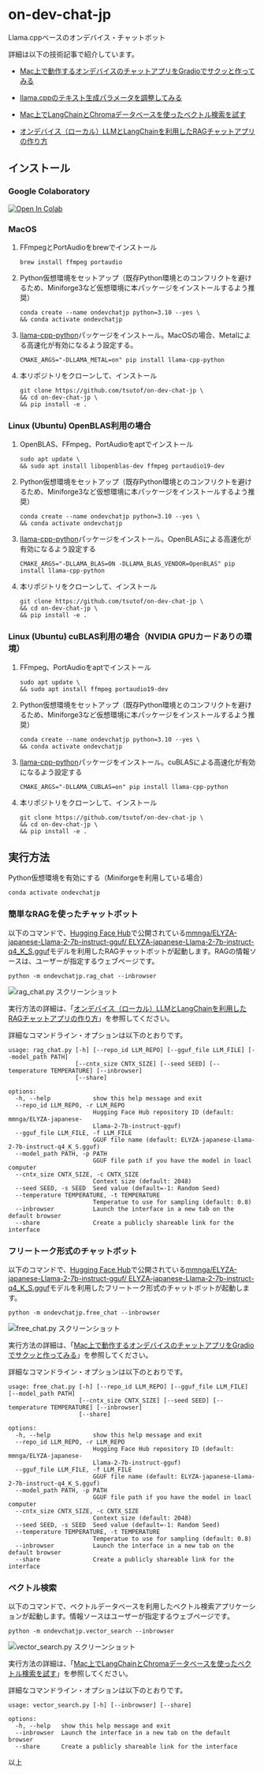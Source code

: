 # on-dev-chat-jp
Llama.cppベースのオンデバイス・チャットボット

詳細は以下の技術記事で紹介しています。

- [Mac上で動作するオンデバイスのチャットアプリをGradioでサクッと作ってみる](https://zenn.dev/tsutof/articles/177b3bd82b05e8)

- [llama.cppのテキスト生成パラメータを調整してみる](https://zenn.dev/tsutof/articles/5de9b0e812f0c8)

- [Mac上でLangChainとChromaデータベースを使ったベクトル検索を試す](https://zenn.dev/tsutof/articles/abe58215c2c347)

- [オンデバイス（ローカル）LLMとLangChainを利用したRAGチャットアプリの作り方](https://zenn.dev/tsutof/articles/a30d0bf7f89bb8)

## インストール

### Google Colaboratory

[![Open In Colab](https://colab.research.google.com/assets/colab-badge.svg)](https://colab.research.google.com/github/tsutof/on-dev-chat-jp/blob/main/notebooks/ondevchatjp.ipynb)

### MacOS

1. FFmpegとPortAudioをbrewでインストール
    ```
    brew install ffmpeg portaudio
    ```

1. Python仮想環境をセットアップ（既存Python環境とのコンフリクトを避けるため、Miniforge3など仮想環境に本パッケージをインストールするよう推奨）
    ```
    conda create --name ondevchatjp python=3.10 --yes \
    && conda activate ondevchatjp
    ```

1. [llama-cpp-python](https://github.com/abetlen/llama-cpp-python)パッケージをインストール。MacOSの場合、Metalによる高速化が有効になるよう設定する。
    ```
    CMAKE_ARGS="-DLLAMA_METAL=on" pip install llama-cpp-python
    ```

1. 本リポジトリをクローンして、インストール
    ```
    git clone https://github.com/tsutof/on-dev-chat-jp \
    && cd on-dev-chat-jp \
    && pip install -e .
    ```

### Linux (Ubuntu) OpenBLAS利用の場合

1. OpenBLAS、FFmpeg、PortAudioをaptでインストール
    ```
    sudo apt update \
    && sudo apt install libopenblas-dev ffmpeg portaudio19-dev
    ```

1. Python仮想環境をセットアップ（既存Python環境とのコンフリクトを避けるため、Miniforge3など仮想環境に本パッケージをインストールするよう推奨）
    ```
    conda create --name ondevchatjp python=3.10 --yes \
    && conda activate ondevchatjp
    ```

1. [llama-cpp-python](https://github.com/abetlen/llama-cpp-python)パッケージをインストール。OpenBLASによる高速化が有効になるよう設定する
    ```
    CMAKE_ARGS="-DLLAMA_BLAS=ON -DLLAMA_BLAS_VENDOR=OpenBLAS" pip install llama-cpp-python
    ```

1. 本リポジトリをクローンして、インストール
    ```
    git clone https://github.com/tsutof/on-dev-chat-jp \
    && cd on-dev-chat-jp \
    && pip install -e .
    ```

### Linux (Ubuntu) cuBLAS利用の場合（NVIDIA GPUカードありの環境）

1. FFmpeg、PortAudioをaptでインストール
    ```
    sudo apt update \
    && sudo apt install ffmpeg portaudio19-dev
    ```

1. Python仮想環境をセットアップ（既存Python環境とのコンフリクトを避けるため、Miniforge3など仮想環境に本パッケージをインストールするよう推奨）
    ```
    conda create --name ondevchatjp python=3.10 --yes \
    && conda activate ondevchatjp
    ```

1. [llama-cpp-python](https://github.com/abetlen/llama-cpp-python)パッケージをインストール。cuBLASによる高速化が有効になるよう設定する
    ```
    CMAKE_ARGS="-DLLAMA_CUBLAS=on" pip install llama-cpp-python
    ```

1. 本リポジトリをクローンして、インストール
    ```
    git clone https://github.com/tsutof/on-dev-chat-jp \
    && cd on-dev-chat-jp \
    && pip install -e .
    ```

## 実行方法

Python仮想環境を有効にする（Miniforgeを利用している場合）
```
conda activate ondevchatjp
```

### 簡単なRAGを使ったチャットボット

以下のコマンドで、[Hugging Face Hub](https://huggingface.co)で公開されている[mmnga/ELYZA-japanese-Llama-2-7b-instruct-gguf/
ELYZA-japanese-Llama-2-7b-instruct-q4_K_S.gguf](https://huggingface.co/mmnga/ELYZA-japanese-Llama-2-7b-instruct-gguf/blob/main/ELYZA-japanese-Llama-2-7b-instruct-q4_K_S.gguf)モデルを利用したRAGチャットボットが起動します。RAGの情報ソースは、ユーザーが指定するウェブページです。

```
python -m ondevchatjp.rag_chat --inbrowser
```

![rag_chat.py スクリーンショット](images/rag_chat.png)

実行方法の詳細は、「[オンデバイス（ローカル）LLMとLangChainを利用したRAGチャットアプリの作り方](https://zenn.dev/tsutof/articles/a30d0bf7f89bb8)」を参照してください。

詳細なコマンドライン・オプションは以下のとおりです。

```
usage: rag_chat.py [-h] [--repo_id LLM_REPO] [--gguf_file LLM_FILE] [--model_path PATH]
                   [--cntx_size CNTX_SIZE] [--seed SEED] [--temperature TEMPERATURE] [--inbrowser]
                   [--share]

options:
  -h, --help            show this help message and exit
  --repo_id LLM_REPO, -r LLM_REPO
                        Hugging Face Hub repository ID (default: mmnga/ELYZA-japanese-
                        Llama-2-7b-instruct-gguf)
  --gguf_file LLM_FILE, -f LLM_FILE
                        GGUF file name (default: ELYZA-japanese-Llama-2-7b-instruct-q4_K_S.gguf)
  --model_path PATH, -p PATH
                        GGUF file path if you have the model in loacl computer
  --cntx_size CNTX_SIZE, -c CNTX_SIZE
                        Context size (default: 2048)
  --seed SEED, -s SEED  Seed value (default=-1: Random Seed)
  --temperature TEMPERATURE, -t TEMPERATURE
                        Temperatue to use for sampling (default: 0.8)
  --inbrowser           Launch the interface in a new tab on the default browser
  --share               Create a publicly shareable link for the interface
```

### フリートーク形式のチャットボット

以下のコマンドで、[Hugging Face Hub](https://huggingface.co)で公開されている[mmnga/ELYZA-japanese-Llama-2-7b-instruct-gguf/
ELYZA-japanese-Llama-2-7b-instruct-q4_K_S.gguf](https://huggingface.co/mmnga/ELYZA-japanese-Llama-2-7b-instruct-gguf/blob/main/ELYZA-japanese-Llama-2-7b-instruct-q4_K_S.gguf)モデルを利用したフリートーク形式のチャットボットが起動します。

```
python -m ondevchatjp.free_chat --inbrowser
```

![free_chat.py スクリーンショット](images/free_chat.png)

実行方法の詳細は、「[Mac上で動作するオンデバイスのチャットアプリをGradioでサクッと作ってみる](https://zenn.dev/tsutof/articles/177b3bd82b05e8)」を参照してください。

詳細なコマンドライン・オプションは以下のとおりです。

```
usage: free_chat.py [-h] [--repo_id LLM_REPO] [--gguf_file LLM_FILE] [--model_path PATH]
                    [--cntx_size CNTX_SIZE] [--seed SEED] [--temperature TEMPERATURE] [--inbrowser]
                    [--share]

options:
  -h, --help            show this help message and exit
  --repo_id LLM_REPO, -r LLM_REPO
                        Hugging Face Hub repository ID (default: mmnga/ELYZA-japanese-
                        Llama-2-7b-instruct-gguf)
  --gguf_file LLM_FILE, -f LLM_FILE
                        GGUF file name (default: ELYZA-japanese-Llama-2-7b-instruct-q4_K_S.gguf)
  --model_path PATH, -p PATH
                        GGUF file path if you have the model in loacl computer
  --cntx_size CNTX_SIZE, -c CNTX_SIZE
                        Context size (default: 2048)
  --seed SEED, -s SEED  Seed value (default=-1: Random Seed)
  --temperature TEMPERATURE, -t TEMPERATURE
                        Temperatue to use for sampling (default: 0.8)
  --inbrowser           Launch the interface in a new tab on the default browser
  --share               Create a publicly shareable link for the interface
```

### ベクトル検索

以下のコマンドで、ベクトルデータベースを利用したベクトル検索アプリケーションが起動します。情報ソースはユーザーが指定するウェブページです。

```
python -m ondevchatjp.vector_search --inbrowser
```

![vector_search.py スクリーンショット](images/vector_search.png)

実行方法の詳細は、「[Mac上でLangChainとChromaデータベースを使ったベクトル検索を試す](https://zenn.dev/tsutof/articles/abe58215c2c347)」を参照してください。

詳細なコマンドライン・オプションは以下のとおりです。

```
usage: vector_search.py [-h] [--inbrowser] [--share]

options:
  -h, --help   show this help message and exit
  --inbrowser  Launch the interface in a new tab on the default browser
  --share      Create a publicly shareable link for the interface
```

以上